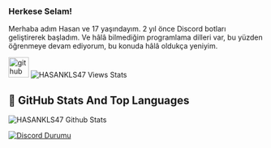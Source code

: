 ### Herkese Selam!

Merhaba adım Hasan ve 17 yaşındayım. 2 yıl önce Discord botları geliştirerek başladım. Ve hâlâ bilmediğim programlama dilleri var, bu yüzden öğrenmeye devam ediyorum, bu konuda hâlâ oldukça yeniyim. 

[<img src='https://www.freepnglogos.com/uploads/discord-logo-png/discord-logo-logodownload-download-logotipos-1.png' alt='github' height='40'>](https://discord.gg/gtasa) 
<img  src="https://gpvc.arturio.dev/hasankls47" alt="HASANKLS47 Views Stats">
## 📌 GitHub Stats And Top Languages

<p float="center">
  <img  src="https://github-readme-stats.vercel.app/api?username=hasankls47&show_icons=true" alt="HASANKLS47 Github Stats" />
</p>

[![Discord Durumu](https://lanyard.cnrad.dev/api/688863176850145424)](https://discord.com/users/688863176850145424)

